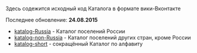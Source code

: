 Здесь содежится исходный код Каталога в формате вики-Вконтакте  

Последнее обновление: **24.08.2015**

* [katalog-Russia](https://github.com/dimitrius-brest/katalog-poseleniy-RP/blob/master/katalog-vk/katalog-Russia) - Каталог поселений России
* [katalog-non-Russia](https://github.com/dimitrius-brest/katalog-poseleniy-RP/blob/master/katalog-vk/katalog-non-Russia) - Каталог поселений других стран, кроме России
* [katalog-short](https://github.com/dimitrius-brest/katalog-poseleniy-RP/blob/master/katalog-vk/katalog-short) - сокращённый Каталог по алфавиту
